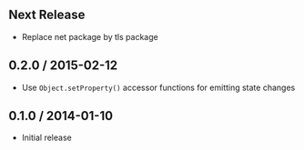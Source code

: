 Next Release
------------------
* Replace net package by tls package

0.2.0 / 2015-02-12
------------------
* Use `Object.setProperty()` accessor functions for emitting state changes

0.1.0 / 2014-01-10
------------------
* Initial release